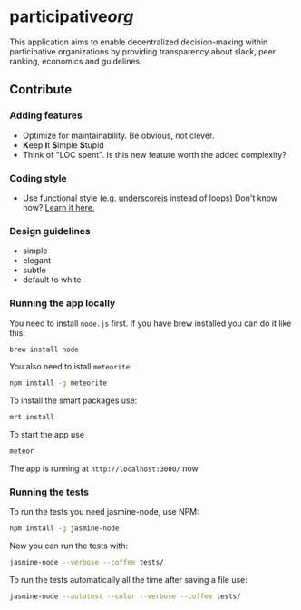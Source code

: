 # participative*org*

This application aims to enable decentralized decision-making within participative organizations by providing transparency about slack, peer ranking, economics and guidelines.

## Contribute

### Adding features

- Optimize for maintainability. Be obvious, not clever.
- **K**eep **I**t **S**imple **S**tupid
- Think of "LOC spent". Is this new feature worth the added complexity?

### Coding style

- Use functional style (e.g. [underscorejs](http://underscorejs.org/) instead of loops) Don't know how? [Learn it here.](http://reactive-extensions.github.io/learnrx/)

### Design  guidelines

- simple
- elegant
- subtle
- default to white

### Running the app locally
You need to install `node.js` first. If you have brew installed you can do it like this:

```sh
brew install node
```

You also need to istall `meteorite`:

```sh
npm install -g meteorite
```

To install the smart packages use:

```sh
mrt install
```

To start the app use

```sh
meteor
```

The app is running at `http://localhost:3000/` now

### Running the tests
To run the tests you need jasmine-node, use NPM:

```sh
npm install -g jasmine-node
```

Now you can run the tests with:

```sh
jasmine-node --verbose --coffee tests/
```

To run the tests automatically all the time after saving a file use:

```sh
jasmine-node --autotest --color --verbose --coffee tests/
```